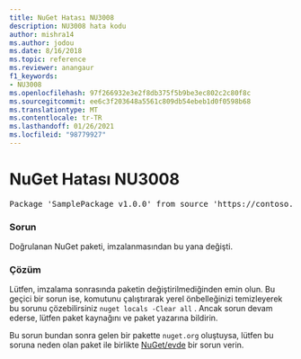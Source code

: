 ```yaml
---
title: NuGet Hatası NU3008
description: NU3008 hata kodu
author: mishra14
ms.author: jodou
ms.date: 8/16/2018
ms.topic: reference
ms.reviewer: anangaur
f1_keywords:
- NU3008
ms.openlocfilehash: 97f266932e3e2f8db375f5b9be3ec802c2c80f8c
ms.sourcegitcommit: ee6c3f203648a5561c809db54ebeb1d0f0598b68
ms.translationtype: MT
ms.contentlocale: tr-TR
ms.lasthandoff: 01/26/2021
ms.locfileid: "98779927"
---
```

# <a name="nuget-error-nu3008"></a>NuGet Hatası NU3008

<pre>Package 'SamplePackage v1.0.0' from source 'https://contoso.com/index.json': The package integrity check failed.</pre>

### <a name="issue"></a>Sorun

Doğrulanan NuGet paketi, imzalanmasından bu yana değişti.


### <a name="solution"></a>Çözüm

Lütfen, imzalama sonrasında paketin değiştirilmediğinden emin olun. Bu geçici bir sorun ise, komutunu çalıştırarak yerel önbelleğinizi temizleyerek bu sorunu çözebilirsiniz `nuget locals -Clear all` . Ancak sorun devam ederse, lütfen paket kaynağını ve paket yazarına bildirin.

Bu sorun bundan sonra gelen bir pakette `nuget.org` oluştuysa, lütfen bu soruna neden olan paket ile birlikte [NuGet/evde](https://github.com/NuGet/Home/issues) bir sorun verin.


